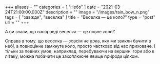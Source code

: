 +++
aliases = ""
categories = [ "Небо" ]
date = "2021-03-24T21:00:00.000Z"
description = ""
image = "/images/rain_bow_n.png"
tags = [ "завжди", "веселка" ]
title = "Веселка — це коло?"
type = "post"
url = ""
+++


А ви знали, що насправді веселка — це повне коло?  
  
Справа в тому, що веселка — зовсім не арка, яку ми звикли бачити в небі, а повноцінне замкнуте коло, просто частково від нас приховане. І тільки за певних умов, наприклад, перебуваючи на вершині гори або в літаку, можна побачити це захоплююче явище природи цілком.
